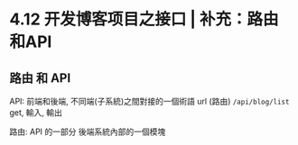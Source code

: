 # 4.12 开发博客项目之接口 | 补充：路由和API

## 路由 和 API

API: 
前端和後端, 不同端(子系統)之間對接的一個術語
url (路由) `/api/blog/list` get, 輸入, 輸出

路由:
API 的一部分
後端系統內部的一個模塊